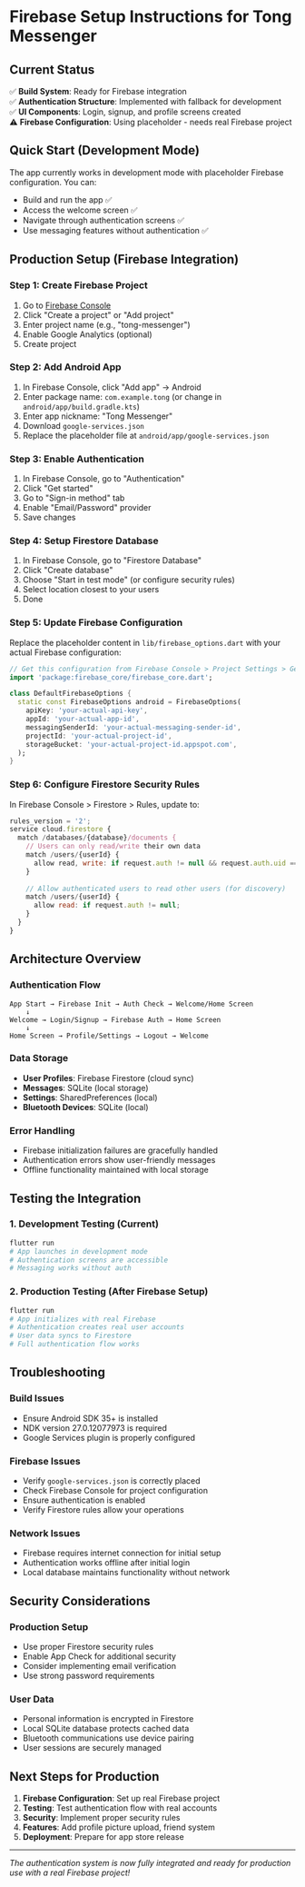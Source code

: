 # Firebase Setup Instructions for Tong Messenger

## Current Status
✅ **Build System**: Ready for Firebase integration  
✅ **Authentication Structure**: Implemented with fallback for development  
✅ **UI Components**: Login, signup, and profile screens created  
⚠️ **Firebase Configuration**: Using placeholder - needs real Firebase project  

## Quick Start (Development Mode)
The app currently works in development mode with placeholder Firebase configuration. You can:
- Build and run the app ✅
- Access the welcome screen ✅
- Navigate through authentication screens ✅
- Use messaging features without authentication ✅

## Production Setup (Firebase Integration)

### Step 1: Create Firebase Project
1. Go to [Firebase Console](https://console.firebase.google.com/)
2. Click "Create a project" or "Add project"
3. Enter project name (e.g., "tong-messenger")
4. Enable Google Analytics (optional)
5. Create project

### Step 2: Add Android App
1. In Firebase Console, click "Add app" → Android
2. Enter package name: `com.example.tong` (or change in `android/app/build.gradle.kts`)
3. Enter app nickname: "Tong Messenger"
4. Download `google-services.json`
5. Replace the placeholder file at `android/app/google-services.json`

### Step 3: Enable Authentication
1. In Firebase Console, go to "Authentication"
2. Click "Get started"
3. Go to "Sign-in method" tab
4. Enable "Email/Password" provider
5. Save changes

### Step 4: Setup Firestore Database
1. In Firebase Console, go to "Firestore Database"
2. Click "Create database"
3. Choose "Start in test mode" (or configure security rules)
4. Select location closest to your users
5. Done

### Step 5: Update Firebase Configuration
Replace the placeholder content in `lib/firebase_options.dart` with your actual Firebase configuration:

```dart
// Get this configuration from Firebase Console > Project Settings > General > Your apps
import 'package:firebase_core/firebase_core.dart';

class DefaultFirebaseOptions {
  static const FirebaseOptions android = FirebaseOptions(
    apiKey: 'your-actual-api-key',
    appId: 'your-actual-app-id',
    messagingSenderId: 'your-actual-messaging-sender-id',
    projectId: 'your-actual-project-id',
    storageBucket: 'your-actual-project-id.appspot.com',
  );
}
```

### Step 6: Configure Firestore Security Rules
In Firebase Console > Firestore > Rules, update to:

```javascript
rules_version = '2';
service cloud.firestore {
  match /databases/{database}/documents {
    // Users can only read/write their own data
    match /users/{userId} {
      allow read, write: if request.auth != null && request.auth.uid == userId;
    }
    
    // Allow authenticated users to read other users (for discovery)
    match /users/{userId} {
      allow read: if request.auth != null;
    }
  }
}
```

## Architecture Overview

### Authentication Flow
```
App Start → Firebase Init → Auth Check → Welcome/Home Screen
    ↓
Welcome → Login/Signup → Firebase Auth → Home Screen
    ↓
Home Screen → Profile/Settings → Logout → Welcome
```

### Data Storage
- **User Profiles**: Firebase Firestore (cloud sync)
- **Messages**: SQLite (local storage)
- **Settings**: SharedPreferences (local)
- **Bluetooth Devices**: SQLite (local)

### Error Handling
- Firebase initialization failures are gracefully handled
- Authentication errors show user-friendly messages
- Offline functionality maintained with local storage

## Testing the Integration

### 1. Development Testing (Current)
```bash
flutter run
# App launches in development mode
# Authentication screens are accessible
# Messaging works without auth
```

### 2. Production Testing (After Firebase Setup)
```bash
flutter run
# App initializes with real Firebase
# Authentication creates real user accounts
# User data syncs to Firestore
# Full authentication flow works
```

## Troubleshooting

### Build Issues
- Ensure Android SDK 35+ is installed
- NDK version 27.0.12077973 is required
- Google Services plugin is properly configured

### Firebase Issues
- Verify `google-services.json` is correctly placed
- Check Firebase Console for project configuration
- Ensure authentication is enabled
- Verify Firestore rules allow your operations

### Network Issues
- Firebase requires internet connection for initial setup
- Authentication works offline after initial login
- Local database maintains functionality without network

## Security Considerations

### Production Setup
- Use proper Firestore security rules
- Enable App Check for additional security
- Consider implementing email verification
- Use strong password requirements

### User Data
- Personal information is encrypted in Firestore
- Local SQLite database protects cached data
- Bluetooth communications use device pairing
- User sessions are securely managed

## Next Steps for Production

1. **Firebase Configuration**: Set up real Firebase project
2. **Testing**: Test authentication flow with real accounts
3. **Security**: Implement proper security rules
4. **Features**: Add profile picture upload, friend system
5. **Deployment**: Prepare for app store release

---

*The authentication system is now fully integrated and ready for production use with a real Firebase project!*
